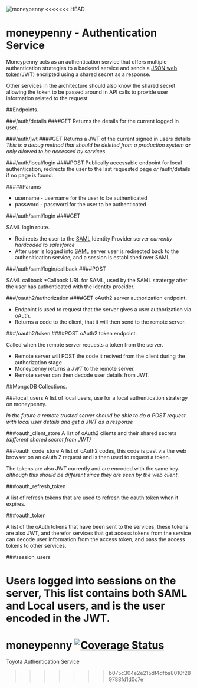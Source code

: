 ![moneypenny](https://upload.wikimedia.org/wikipedia/en/9/9b/Miss_Moneypenny_by_Lois_Maxwell.jpg)
<<<<<<< HEAD
# moneypenny - Authentication Service

Moneypenny acts as an authentication service that offers multiple authentication strategies to a backend service and sends a [JSON web token](http://jwt.io/)(JWT) encripted using a shared secret as a response.

Other services in the architecture should also know the shared secret allowing the token to be passed around in API calls to provide user information related to the request.

##Endpoints.

###/auth/details
####GET
Returns the details for the current logged in user.
	
###/auth/jwt
####GET
Returns a JWT of the current signed in users details
_This is a debug method that should be deleted from a production system_ __or__ _only allowed to be accessed by services_

###/auth/local/login
####POST 
Publically accessable endpoint for local authentication, redirects the user to the last requested page _or_ /auth/details if no page is found.

#####Params
* username - username for the user to be authenticated
* password - password for the user to be authenticated  

###/auth/saml/login
####GET

SAML login route.
* Redirects the user to the [SAML](https://en.wikipedia.org/wiki/SAML_2.0) Identity Provider server _currently hardcoded to salesforce_
* After user is logged into [SAML](https://en.wikipedia.org/wiki/SAML_2.0) server user is redirected back to the authenitication service, and a session is established over SAML

###/auth/saml/login/callback
####POST 

SAML callback 
*Callback URL for SAML, used by the SAML stratergy after the user has authenticated with the identity procider.

###/oauth2/authorization
####GET
oAuth2 server authorization endpoint.

* Endpoint is used to request that the server gives a user authorization via oAuth.
* Returns a code to the client, that it will then send to the remote server.

###/oauth2/token
####POST
oAuth2 token endpoint.

Called when the remote server requests a token from the server.
* Remote server will POST the code it recived from the client during the authorization stage
* Moneypenny returns a _JWT_ to the remote server.
* Remote server can then decode user details from JWT.

##MongoDB Collections.

###local_users
A list of local users, use for a local authentication stratergy on moneypenny.

_In the future a remote trusted server should be able to do a POST request with local user details and get a JWT as a response_ 

###oauth_client_store
A list of oAuth2 clients and their shared secrets _(different shared secret from JWT)_ 

###oauth_code_store
A list of oAuth2 codes, this code is past via the web browser on an oAuth 2 request and is then used to request a token.

The tokens are also JWT currently and are encoded with the same key. _although this should be different since they are seen by the web client_. 

###oauth_refresh_token

A list of refresh tokens that are used to refresh the oauth token when it expires.

###oauth_token

A list of the oAuth tokens that have been sent to the services, these tokens are also JWT, and therefor services that get access tokens from the service can decode user information from the access token, and pass the access tokens to other services.

###session_users

Users logged into sessions on the server, This list contains both SAML and Local users, and is the user encoded in the JWT.
=======
# moneypenny [![Coverage Status](https://coveralls.io/repos/blueflag/moneypenny/badge.svg?branch=test&service=github&t=KTAhQi)](https://coveralls.io/github/blueflag/moneypenny?branch=master)
Toyota Authentication Service
>>>>>>> b075c304e2e215df4dfba8010f289788fd1d0c7e
